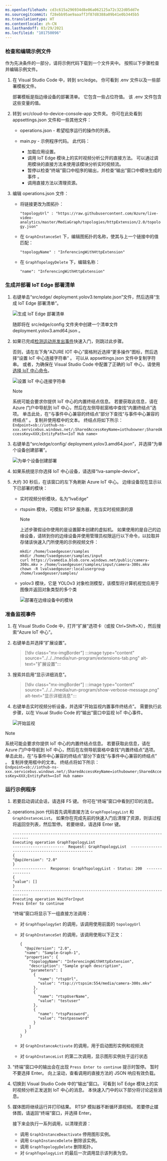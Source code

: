 ```yaml
---
ms.openlocfilehash: cd3c615a296934d8e06a062125a72c322d05dd7e
ms.sourcegitcommit: f28ebb95ae9aaaff3f87d8388a09b41e0b3445b5
ms.translationtype: HT
ms.contentlocale: zh-CN
ms.lasthandoff: 03/29/2021
ms.locfileid: "101750096"
---
```

### <a name="examine-and-edit-the-sample-files"></a>检查和编辑示例文件

作为先决条件的一部分，请将示例代码下载到一个文件夹中。 按照以下步骤检查并编辑示例文件。

1. 在 Visual Studio Code 中，转到 src/edge。 你可看到 .env 文件以及一些部署模板文件。

    部署模板是指边缘设备的部署清单。 它包含一些占位符值。 该 .env 文件包含这些变量的值。

1. 转到 src/cloud-to-device-console-app 文件夹。 你可在此处看到 appsettings.json 文件和一些其他文件：

    * operations.json - 希望程序运行的操作的列表。
    * main.py - 示例程序代码。 此代码：

        * 加载应用设置。
        * 调用 IoT Edge 模块上的实时视频分析公开的直接方法。 可以通过调用模块的直接方法来使用该模块分析实时视频流。
        * 暂停以检查“终端”窗口中程序的输出，并检查“输出”窗口中模块生成的事件 。
        * 调用直接方法以清理资源。  
1. 编辑 operations.json 文件：
    * 将链接更改为图拓扑：

        `"topologyUrl" : "https://raw.githubusercontent.com/Azure/live-video-analytics/master/MediaGraph/topologies/httpExtension/2.0/topology.json"`

    * 在 `GraphInstanceSet` 下，编辑图拓扑的名称，使其与上一个链接中的值匹配：

      `"topologyName" : "InferencingWithHttpExtension"`

    * 在 `GraphTopologyDelete` 下，编辑名称：

      `"name": "InferencingWithHttpExtension"`

### <a name="generate-and-deploy-the-iot-edge-deployment-manifest"></a>生成并部署 IoT Edge 部署清单

1. 右键单击“src/edge/ deployment.yolov3.template.json”文件，然后选择“生成 IoT Edge 部署清单”。

    ![生成 IoT Edge 部署清单](../../../media/quickstarts/generate-iot-edge-deployment-manifest-yolov3.png)  

    随即将在 src/edge/config 文件夹中创建一个清单文件 deployment.yolov3.amd64.json 。

1. 如果已完成[检测运动并发出事件](../../../detect-motion-emit-events-quickstart.md)快速入门，则跳过此步骤。 

    否则，请在左下角“AZURE IOT 中心”窗格附近选择“更多操作”图标，然后选择“设置 IoT 中心连接字符串”  。 可以从 appsettings.json 文件中复制字符串。 或者，为确保在 Visual Studio Code 中配置了正确的 IoT 中心，请使用[选择 IoT 中心命令](https://github.com/Microsoft/vscode-azure-iot-toolkit/wiki/Select-IoT-Hub)。
    
    ![设置 IoT 中心连接字符串](../../../media/quickstarts/set-iotconnection-string.png)

    > [!NOTE]
    > 系统可能会要求你提供 IoT 中心的内置终结点信息。 若要获取此信息，请在 Azure 门户中导航到 IoT 中心，然后在左侧导航窗格中查找“内置终结点”选项。 单击此处，在“与事件中心兼容的终结点”部分下查找“与事件中心兼容的终结点” 。 复制并使用框中的文本。 终结点将如下所示：  
        ```
        Endpoint=sb://iothub-ns-xxx.servicebus.windows.net/;SharedAccessKeyName=iothubowner;SharedAccessKey=XXX;EntityPath=<IoT Hub name>
        ```

1. 右键单击“src/edge/config/ deployment.yolov3.amd64.json”，并选择“为单个设备创建部署”。 

    ![为单个设备创建部署](../../../media/quickstarts/create-deployment-single-device.png)

1. 如果系统提示你选择 IoT 中心设备，请选择“lva-sample-device”。
1. 大约 30 秒后，在该窗口的左下角刷新 Azure IoT 中心。 边缘设备现在显示以下已部署的模块：

    * 实时视频分析模块，名为“lvaEdge”
    * rtspsim 模块，可模拟 RTSP 服务器，充当实时视频源的源
        > [!NOTE]
        > 上述步骤假设你使用的是设置脚本创建的虚拟机。 如果使用的是自己的边缘设备，请转到你的边缘设备并使用管理员权限运行以下命令，以拉取并存储该快速入门所使用的示例视频文件：  
        
        ```
        mkdir /home/lvaedgeuser/samples
        mkdir /home/lvaedgeuser/samples/input    
        curl https://lvamedia.blob.core.windows.net/public/camera-300s.mkv > /home/lvaedgeuser/samples/input/camera-300s.mkv  
        chown -R lvalvaedgeuser:localusergroup /home/lvaedgeuser/samples/  
        ```
    * yolov3 模块，它是 YOLOv3 对象检测模型，该模型将计算机视觉应用于图像并返回对象类型的多个类
 
      ![部署在边缘设备中的模块](../../../media/quickstarts/yolov3.png)

### <a name="prepare-to-monitor-events"></a>准备监视事件

1. 在 Visual Studio Code 中，打开“扩展”选项卡（或按 Ctrl+Shift+X），然后搜索“Azure IoT 中心”。
1. 右键单击并选择“扩展设置”。

    > [!div class="mx-imgBorder"]
    > :::image type="content" source="../../../media/run-program/extensions-tab.png" alt-text="扩展设置":::
1. 搜索并启用“显示详细消息”。

    > [!div class="mx-imgBorder"]
    > :::image type="content" source="../../../media/run-program/show-verbose-message.png" alt-text="显示详细消息":::
1. 右键单击实时视频分析设备，并选择“开始监视内置事件终结点”。 需要执行此步骤，以在 Visual Studio Code 的“输出”窗口中监视 IoT 中心事件。 

   ![开始监视](../../../media/quickstarts/start-monitoring-iothub-events.png) 

> [!NOTE]
> 系统可能会要求你提供 IoT 中心的内置终结点信息。 若要获取此信息，请在 Azure 门户中导航到 IoT 中心，然后在左侧导航窗格中查找“内置终结点”选项。 单击此处，在“与事件中心兼容的终结点”部分下查找“与事件中心兼容的终结点” 。 复制并使用框中的文本。 终结点将如下所示：  
    ```
    Endpoint=sb://iothub-ns-xxx.servicebus.windows.net/;SharedAccessKeyName=iothubowner;SharedAccessKey=XXX;EntityPath=<IoT Hub name>
    ```
### <a name="run-the-sample-program"></a>运行示例程序

1. 若要启动调试会话，请选择 F5 键。 你可在“终端”窗口中看到打印的消息。
1. operations.json 代码首先调用直接方法 `GraphTopologyList` 和 `GraphInstanceList`。 如果你在完成先前的快速入门后清理了资源，则该过程将返回空列表，然后暂停。 若要继续，请选择 Enter 键。

   ```
   --------------------------------------------------------------------------
   Executing operation GraphTopologyList
   -----------------------  Request: GraphTopologyList  --------------------------------------------------
   {
   "@apiVersion": "2.0"
   }
   ---------------  Response: GraphTopologyList - Status: 200  ---------------
   {
   "value": []
   }
   --------------------------------------------------------------------------
   Executing operation WaitForInput
   Press Enter to continue
   ```

    “终端”窗口将显示下一组直接方法调用：

     * 对 `GraphTopologySet` 的调用，该调用使用前面的 `topologyUrl`
     * 对 `GraphInstanceSet` 的调用，该调用使用以下正文：

         ```
         {
           "@apiVersion": "2.0",
           "name": "Sample-Graph-1",
           "properties": {
             "topologyName": "InferencingWithHttpExtension",
             "description": "Sample graph description",
             "parameters": [
               {
                 "name": "rtspUrl",
                 "value": "rtsp://rtspsim:554/media/camera-300s.mkv"
               },
               {
                 "name": "rtspUserName",
                 "value": "testuser"
               },
               {
                 "name": "rtspPassword",
                 "value": "testpassword"
               }
             ]
           }
         }
         ```

     * 对 `GraphInstanceActivate` 的调用，用于启动图形实例和视频流
     * 对 `GraphInstanceList` 的第二次调用，显示图形实例处于运行状态
1. “终端”窗口中的输出会在出现 `Press Enter to continue` 提示时暂停。 暂时不要选择 Enter。 向上滚动，查看调用的直接方法的 JSON 响应有效负载。
1. 切换到 Visual Studio Code 中的“输出”窗口。 可看到 IoT Edge 模块上的实时视频分析正发送到 IoT 中心的消息。 本快速入门中的以下部分将讨论这些消息。
1. 媒体图将继续运行并打印结果。 RTSP 模拟器不断循环源视频。 若要停止媒体图，请返回“终端”窗口，并选择 Enter。 

    接下来会执行一系列调用，以清理资源：
      * 调用 `GraphInstanceDeactivate` 停用图形实例。
      * 调用 `GraphInstanceDelete` 删除该实例。
      * 调用 `GraphTopologyDelete` 删除拓扑。
      * 对 `GraphTopologyList` 的最后一次调用显示该列表为空。

